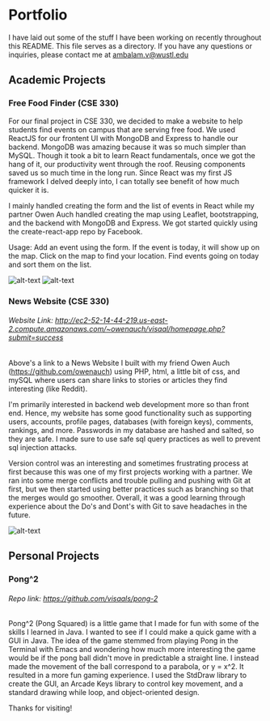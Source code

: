 # Portfolio
I have laid out some of the stuff I have been working on recently throughout this README. This file serves as a directory. If you have any questions or inquiries, please contact me at ambalam.v@wustl.edu

## Academic Projects

### Free Food Finder (CSE 330)
For our final project in CSE 330, we decided to make a website to help students find events on campus that are serving free food. We used ReactJS for our frontent UI with MongoDB and Express to handle our backend. MongoDB was amazing because it was so much simpler than MySQL. Though it took a bit to learn React fundamentals, once we got the hang of it, our productivity went through the roof. Reusing components saved us so much time in the long run. Since React was my first JS framework I delved deeply into, I can totally see benefit of how much quicker it is.

I mainly handled creating the form and the list of events in React while my partner Owen Auch handled creating the map using Leaflet, bootstrapping, and the backend with MongoDB and Express. We got started quickly using the create-react-app repo by Facebook.

Usage: Add an event using the form. If the event is today, it will show up on the map. Click on the map to find your location. Find events going on today and sort them on the list.

![alt-text](https://github.com/visaals/Portfolio/screenshots/fff_1.png)
![alt-text](https://github.com/visaals/Portfolio/screenshots/fff_2.png)


### News Website (CSE 330)
###### Website Link: http://ec2-52-14-44-219.us-east-2.compute.amazonaws.com/~owenauch/visaal/homepage.php?submit=success
Above's a link to a News Website I built with my friend Owen Auch (https://github.com/owenauch) using PHP, html, a little bit of css, and mySQL where users can share links to stories or articles they find interesting (like Reddit).

I'm primarily interested in backend web development more so than front end. Hence, my website has some good functionality such as supporting users, accounts, profile pages, databases (with foreign keys), comments, rankings, and more. Passwords in my database are hashed and salted, so they are safe. I made sure to use safe sql query practices as well to prevent sql injection attacks.

Version control was an interesting and sometimes frustrating process at first because this was one of my first projects working with a partner. We ran into some merge conflicts and trouble pulling and pushing with Git at first, but we then started using better practices such as branching so that the merges would go smoother. Overall, it was a good learning through experience about the Do's and Dont's with Git to save headaches in the future.

![alt-text](https://github.com/visaals/Portfolio/screenshots/news_website.png)

## Personal Projects

### Pong^2
###### Repo link: https://github.com/visaals/pong-2
Pong^2 (Pong Squared) is a little game that I made for fun with some of the skills I learned in Java. I wanted to see if I could make a quick game with a GUI in Java. The idea of the game stemmed from playing Pong in the Terminal with Emacs and wondering how much more interesting the game would be if the pong ball didn't move in predictable a straight line. I instead made the movement of the ball correspond to a parabola, or y = x^2. It resulted in a more fun gaming experience. I used the StdDraw library to create the GUI, an Arcade Keys library to control key movement, and a standard drawing while loop, and object-oriented design.





Thanks for visiting!
